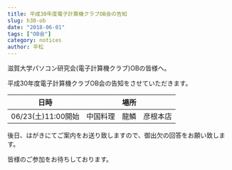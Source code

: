 ```yaml
---
title: 平成30年度電子計算機クラブOB会の告知
slug: h30-ob
date: "2018-06-01"
tags: ["OB会"]
category: notices
author: 平松
---
```


滋賀大学パソコン研究会(電子計算機クラブ)OBの皆様へ。

平成30年度電子計算機クラブOB会の告知をさせていただきます。

|  日時  |  場所  |
| ---- | ---- |
|  06/23(土)11:00開始  |  中国料理　龍鱗　彦根本店  |

後日、はがきにてご案内をお送り致しますので、御出欠の回答をお願い致します。

皆様のご参加をお待ちしております。